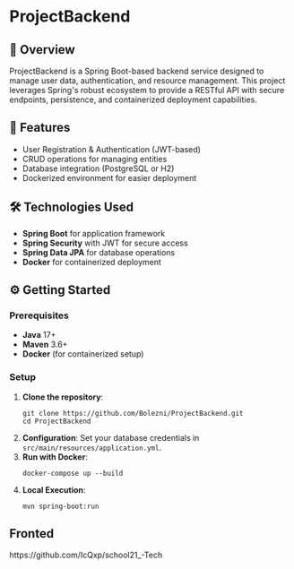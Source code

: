 
<h1>ProjectBackend</h1>

<h2>📜 Overview</h2>
<p>ProjectBackend is a Spring Boot-based backend service designed to manage user data, authentication, and resource management. This project leverages Spring's robust ecosystem to provide a RESTful API with secure endpoints, persistence, and containerized deployment capabilities.</p>

<h2>🚀 Features</h2>
<ul>
    <li>User Registration & Authentication (JWT-based)</li>
    <li>CRUD operations for managing entities</li>
    <li>Database integration (PostgreSQL or H2)</li>
    <li>Dockerized environment for easier deployment</li>
</ul>

<h2>🛠️ Technologies Used</h2>
<ul>
    <li><strong>Spring Boot</strong> for application framework</li>
    <li><strong>Spring Security</strong> with JWT for secure access</li>
    <li><strong>Spring Data JPA</strong> for database operations</li>
    <li><strong>Docker</strong> for containerized deployment</li>
</ul>

<h2>⚙️ Getting Started</h2>

<h3>Prerequisites</h3>
<ul>
    <li><strong>Java</strong> 17+</li>
    <li><strong>Maven</strong> 3.6+</li>
    <li><strong>Docker</strong> (for containerized setup)</li>
</ul>

<h3>Setup</h3>
<ol>
    <li><strong>Clone the repository</strong>:
        <pre><code>git clone https://github.com/Bolezni/ProjectBackend.git
cd ProjectBackend</code></pre>
    </li>
    <li><strong>Configuration</strong>: Set your database credentials in <code>src/main/resources/application.yml</code>.</li>
    <li><strong>Run with Docker</strong>:
        <pre><code>docker-compose up --build</code></pre>
    </li>
    <li><strong>Local Execution</strong>:
        <pre><code>mvn spring-boot:run</code></pre>
    </li>
</ol>

<h2>Fronted</h2>

<p>https://github.com/IcQxp/school21_-Tech</p>

</body>

